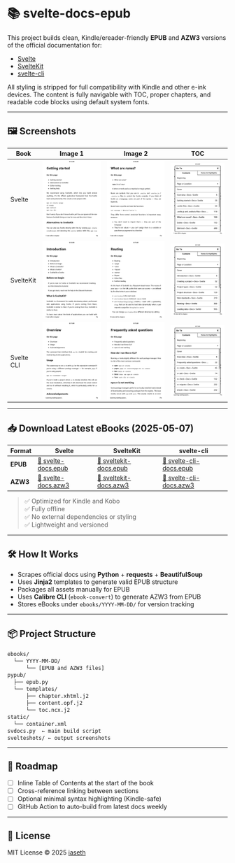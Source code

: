 # 📚 svelte-docs-epub

This project builds clean, Kindle/ereader-friendly **EPUB** and **AZW3** versions of the official documentation for:

- [Svelte](https://svelte.dev/docs/svelte)
- [SvelteKit](https://svelte.dev/docs/kit)
- [svelte-cli](https://svelte.dev/docs/cli)

All styling is stripped for full compatibility with Kindle and other e-ink devices. The content is fully navigable with TOC, proper chapters, and readable code blocks using default system fonts.

---

## 🖼️ Screenshots

| Book       | Image 1                                       | Image 2                                       | TOC                                               |
|------------|-----------------------------------------------|-----------------------------------------------|---------------------------------------------------|
| Svelte     | ![sveltedocs-1](svelteshots/sveltedocs-1.png) | ![sveltedocs-2](svelteshots/sveltedocs-2.png) | ![sveltedocs-toc](svelteshots/sveltedocs-toc.png) |
| SvelteKit  | ![sveltekit-1](svelteshots/sveltekit-1.png)   | ![sveltekit-2](svelteshots/sveltekit-2.png)   | ![sveltekit-toc](svelteshots/sveltekit-toc.png)   |
| Svelte CLI | ![svelte-cli-1](svelteshots/svelte-cli-1.png) | ![svelte-cli-2](svelteshots/svelte-cli-2.png) | ![svelte-cli-toc](svelteshots/svelte-cli-toc.png) |

---

## 📥 Download Latest eBooks (2025-05-07)

| Format | Svelte | SvelteKit | svelte-cli |
|--------|--------|-----------|-------------|
| **EPUB** | [📘 svelte-docs.epub](ebooks/2025-05-07/svelte-docs.epub) | [📘 sveltekit-docs.epub](ebooks/2025-05-07/sveltekit-docs.epub) | [📘 svelte-cli-docs.epub](ebooks/2025-05-07/svelte-cli-docs.epub) |
| **AZW3** | [📗 svelte-docs.azw3](ebooks/2025-05-07/svelte-docs.azw3) | [📗 sveltekit-docs.azw3](ebooks/2025-05-07/sveltekit-docs.azw3) | [📗 svelte-cli-docs.azw3](ebooks/2025-05-07/svelte-cli-docs.azw3) |

> ✅ Optimized for Kindle and Kobo  
> ✅ Fully offline  
> ✅ No external dependencies or styling  
> ✅ Lightweight and versioned

---

## 🛠️ How It Works

- Scrapes official docs using **Python** + **requests** + **BeautifulSoup**
- Uses **Jinja2** templates to generate valid EPUB structure
- Packages all assets manually for EPUB
- Uses **Calibre CLI** (`ebook-convert`) to generate AZW3 from EPUB
- Stores eBooks under `ebooks/YYYY-MM-DD/` for version tracking

---

## 📦 Project Structure

```text
ebooks/
  └── YYYY-MM-DD/
      └── [EPUB and AZW3 files]
pypub/
  ├── epub.py
  └── templates/
      ├── chapter.xhtml.j2
      ├── content.opf.j2
      └── toc.ncx.j2
static/
  └── container.xml
svdocs.py  ← main build script
svelteshots/ ← output screenshots
````

---

## 🚧 Roadmap

* [ ] Inline Table of Contents at the start of the book
* [ ] Cross-reference linking between sections
* [ ] Optional minimal syntax highlighting (Kindle-safe)
* [ ] GitHub Action to auto-build from latest docs weekly

---

## 📝 License

MIT License © 2025 [iaseth](https://github.com/iaseth)
